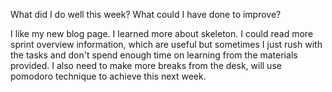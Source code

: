 What did I do well this week?
What could I have done to improve?

I like my new blog page. I learned more about skeleton.
I could read more sprint overview information, which are useful but sometimes I just rush with the tasks and don't spend enough time on learning from the materials provided. I also need to make more breaks from the desk, will use pomodoro technique to achieve this next week.

